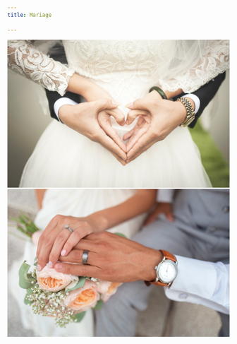 ```yaml
---
title: Mariage

---
```

![](/uploads/mariage2.jpg)![Photo de mariage](/uploads/mariage1.jpg "mariage")